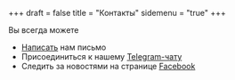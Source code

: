 +++
draft = false
title = "Контакты"
sidemenu = "true"
+++

Вы всегда можете

* [Написать](mailto:jug@jprof.by) нам письмо
* Присоединиться к нашему [Telegram-чату](https://t.me/jprof_by)
* Следить за новостями на странице [Facebook](https://www.facebook.com/javaprofessionalsby)
